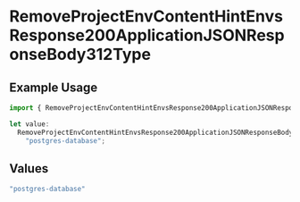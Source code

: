# RemoveProjectEnvContentHintEnvsResponse200ApplicationJSONResponseBody312Type

## Example Usage

```typescript
import { RemoveProjectEnvContentHintEnvsResponse200ApplicationJSONResponseBody312Type } from "@vercel/sdk/models/operations";

let value:
  RemoveProjectEnvContentHintEnvsResponse200ApplicationJSONResponseBody312Type =
    "postgres-database";
```

## Values

```typescript
"postgres-database"
```